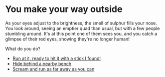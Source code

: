 # **You make your way outside**

As your eyes adjust to the brightness, the smell of sulphur fills your nose.
You look around, seeing an emptier quad than usual, but with a few people stumbling around. 
It's at this point one of them sees you, and you catch a glimpse of their red eyes, showing they're no longer human!

What do you do?

- [Run at it, ready to hit it with a stick I found!](1-X.md)
- [Hide behind a nearby bench](1-A.md)
- [Scream and run as far away as you can](1-XX.md)


